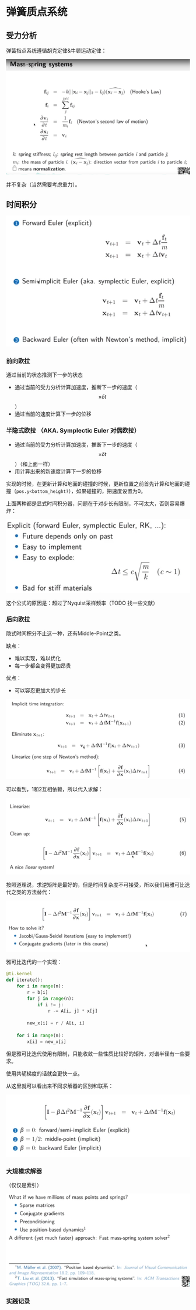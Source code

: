 # 弹簧质点系统

## 受力分析

弹簧指点系统遵循胡克定律&牛顿运动定律：

![](/img/2020-07-19-20-03-31.png)

并不复杂（当然需要考虑重力）。

## 时间积分

![](/img/2020-07-19-20-05-20.png)

### 前向欧拉

通过当前的状态推测下一步的状态
- 通过当前的受力分析计算加速度，推断下一步的速度（ $$ \times \delta t $$ ）
- 通过当前的速度计算下一步的位移

### 半隐式欧拉 （AKA. Symplectic Euler 对偶欧拉）

- 通过当前的受力分析计算加速度，推断下一步的速度（ $$ \times \delta t $$ ）（和上面一样）
- 用计算出来的新速度计算下一步的位移

实现的时候，在更新计算和地面的碰撞的时候，更新位置之前首先计算和地面的碰撞（`pos.y<bottom_height?`），如果碰撞的，把速度设置为0。

上面两种都是显式时间积分器，问题在于对步长有限制，不可太大，否则容易爆炸：

![](/img/2020-07-19-20-58-11.png)

这个公式的原因是：超过了Nyquist采样频率（TODO 找一些文献）

### 后向欧拉

隐式时间积分不止这一种，还有Middle-Point之类。

缺点：
- 难以实现，难以优化
- 每一步都会变得更加昂贵

优点：
- 可以容忍更加大的步长

![](/img/2020-07-19-21-05-51.png)


可以看到，1和2互相依赖，所以代入求解：

![](/img/2020-07-19-21-08-13.png)

按照道理说，求逆矩阵是最好的，但是时间复杂度不可接受，所以我们用雅可比迭代之类的方法替代：

![](/img/2020-07-19-21-10-42.png)

雅可比迭代的一个实现：

```python
@ti.kernel
def iterate():
    for i in range(n):
        r = b[i]
        for j in range(n):
            if i != j:
                r -= A[i, j] * x[j]
                
        new_x[i] = r / A[i, i]
        
    for i in range(n):
        x[i] = new_x[i]
```

但是雅可比迭代使用有限制，只能收敛一些性质比较好的矩阵，对谱半径有一些要求。

使用共轭梯度的话就会更快一点。

从这里就可以看出来不同求解器的区别和联系：

![](/img/2020-07-19-21-15-14.png)

### 大规模求解器
（仅仅是索引）

![](/img/2020-07-19-21-17-44.png)

### 实践记录

